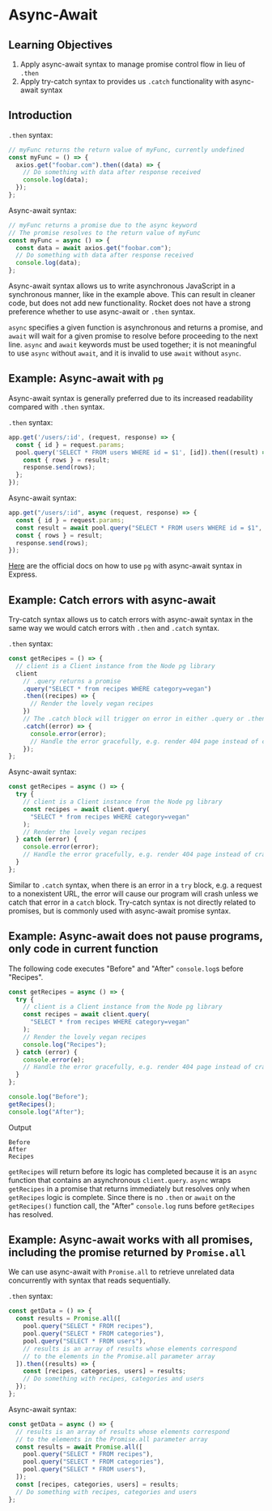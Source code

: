 # Async-Await

## Learning Objectives

1. Apply async-await syntax to manage promise control flow in lieu of `.then`
2. Apply try-catch syntax to provides us `.catch` functionality with async-await syntax

## Introduction

`.then` syntax:

```javascript
// myFunc returns the return value of myFunc, currently undefined
const myFunc = () => {
  axios.get("foobar.com").then((data) => {
    // Do something with data after response received
    console.log(data);
  });
};
```

Async-await syntax:

```javascript
// myFunc returns a promise due to the async keyword
// The promise resolves to the return value of myFunc
const myFunc = async () => {
  const data = await axios.get("foobar.com");
  // Do something with data after response received
  console.log(data);
};
```

Async-await syntax allows us to write asynchronous JavaScript in a synchronous manner, like in the example above. This can result in cleaner code, but does not add new functionality. Rocket does not have a strong preference whether to use async-await or `.then` syntax.

&#x20;`async` specifies a given function is asynchronous and returns a promise, and `await` will wait for a given promise to resolve before proceeding to the next line. `async` and `await` keywords must be used together; it is not meaningful to use `async` without `await`, and it is invalid to use `await` without `async`.

## Example: Async-await with `pg`

Async-await syntax is generally preferred due to its increased readability compared with `.then` syntax.

`.then` syntax:

```javascript
app.get('/users/:id', (request, response) => {
  const { id } = request.params;
  pool.query('SELECT * FROM users WHERE id = $1', [id]).then((result) => {
    const { rows } = result;
    response.send(rows);
  };
});
```

Async-await syntax:

```javascript
app.get("/users/:id", async (request, response) => {
  const { id } = request.params;
  const result = await pool.query("SELECT * FROM users WHERE id = $1", [id]);
  const { rows } = result;
  response.send(rows);
});
```

<a href="https://node-postgres.com/guides/async-express" target="_blank">Here</a> are the official docs on how to use `pg` with async-await syntax in Express.

## Example: Catch errors with async-await

Try-catch syntax allows us to catch errors with async-await syntax in the same way we would catch errors with `.then` and `.catch` syntax.

`.then` syntax:

```javascript
const getRecipes = () => {
  // client is a Client instance from the Node pg library
  client
    // .query returns a promise
    .query("SELECT * from recipes WHERE category=vegan")
    .then((recipes) => {
      // Render the lovely vegan recipes
    })
    // The .catch block will trigger on error in either .query or .then block
    .catch((error) => {
      console.error(error);
      // Handle the error gracefully, e.g. render 404 page instead of crashing app
    });
};
```

Async-await syntax:

```javascript
const getRecipes = async () => {
  try {
    // client is a Client instance from the Node pg library
    const recipes = await client.query(
      "SELECT * from recipes WHERE category=vegan"
    );
    // Render the lovely vegan recipes
  } catch (error) {
    console.error(error);
    // Handle the error gracefully, e.g. render 404 page instead of crashing app
  }
};
```

Similar to `.catch` syntax, when there is an error in a `try` block, e.g. a request to a nonexistent URL, the error will cause our program will crash unless we catch that error in a `catch` block. Try-catch syntax is not directly related to promises, but is commonly used with async-await promise syntax.

## Example: Async-await does not pause programs, only code in current function

The following code executes "Before" and "After" `console.log`s before "Recipes".

```javascript
const getRecipes = async () => {
  try {
    // client is a Client instance from the Node pg library
    const recipes = await client.query(
      "SELECT * from recipes WHERE category=vegan"
    );
    // Render the lovely vegan recipes
    console.log("Recipes");
  } catch (error) {
    console.error(e);
    // Handle the error gracefully, e.g. render 404 page instead of crashing app
  }
};

console.log("Before");
getRecipes();
console.log("After");
```

Output

```
Before
After
Recipes
```

`getRecipes` will return before its logic has completed because it is an `async` function that contains an asynchronous `client.query`. `async` wraps `getRecipes` in a promise that returns immediately but resolves only when `getRecipes` logic is complete. Since there is no `.then` or `await` on the `getRecipes()` function call, the "After" `console.log` runs before `getRecipes` has resolved.

## Example: Async-await works with all promises, including the promise returned by `Promise.all`

We can use async-await with `Promise.all` to retrieve unrelated data concurrently with syntax that reads sequentially.

`.then` syntax:

```javascript
const getData = () => {
  const results = Promise.all([
    pool.query("SELECT * FROM recipes"),
    pool.query("SELECT * FROM categories"),
    pool.query("SELECT * FROM users"),
    // results is an array of results whose elements correspond
    // to the elements in the Promise.all parameter array
  ]).then((results) => {
    const [recipes, categories, users] = results;
    // Do something with recipes, categories and users
  });
};
```

Async-await syntax:

```javascript
const getData = async () => {
  // results is an array of results whose elements correspond
  // to the elements in the Promise.all parameter array
  const results = await Promise.all([
    pool.query("SELECT * FROM recipes"),
    pool.query("SELECT * FROM categories"),
    pool.query("SELECT * FROM users"),
  ]);
  const [recipes, categories, users] = results;
  // Do something with recipes, categories and users
};
```
